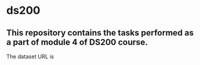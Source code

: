 # ds200
## This repository contains the tasks performed as a part of module 4 of DS200 course.

The dataset URL is 
